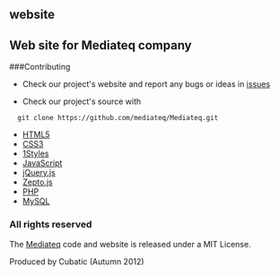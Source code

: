 ## website

Web site for Mediateq company
-----------------------
###Contributing

* Check our project's website and report any bugs or ideas in [issues](https://github.com/mediateq/Mediateq/issues)

* Check our project's source with
```
  git clone https://github.com/mediateq/Mediateq.git
```

* [HTML5](http://en.wikipedia.org/wiki/Html5)
* [CSS3](https://developer.mozilla.org/en-US/docs/CSS/CSS_Reference)
* [1Styles](https://github.com/AliMD/1styles)
* [JavaScript](http://en.wikipedia.org/wiki/Javascript)
* [jQuery.js](https://github.com/jquery/jquery)
* [Zepto.js](http://zeptojs.com/zepto.js)
* [PHP](http://www.php.net/manual-lookup.php?pattern=)
* [MySQL](http://en.wikipedia.org/wiki/Mysql)


### All rights reserved ###
The [Mediateq](http://www.mediateq.ir) code and website is released under a MIT License.

Produced by Cubatic (Autumn 2012)

